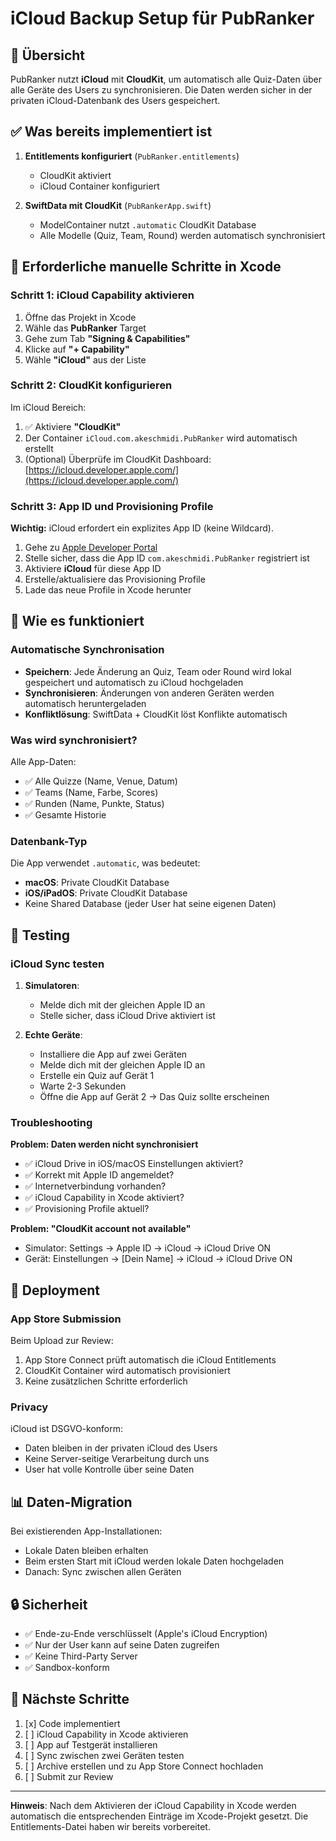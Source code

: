 # iCloud Backup Setup für PubRanker

## 🎯 Übersicht

PubRanker nutzt **iCloud** mit **CloudKit**, um automatisch alle Quiz-Daten über alle Geräte des Users zu synchronisieren. Die Daten werden sicher in der privaten iCloud-Datenbank des Users gespeichert.

## ✅ Was bereits implementiert ist

1. **Entitlements konfiguriert** (`PubRanker.entitlements`)
   - CloudKit aktiviert
   - iCloud Container konfiguriert
   
2. **SwiftData mit CloudKit** (`PubRankerApp.swift`)
   - ModelContainer nutzt `.automatic` CloudKit Database
   - Alle Modelle (Quiz, Team, Round) werden automatisch synchronisiert

## 🔧 Erforderliche manuelle Schritte in Xcode

### Schritt 1: iCloud Capability aktivieren

1. Öffne das Projekt in Xcode
2. Wähle das **PubRanker** Target
3. Gehe zum Tab **"Signing & Capabilities"**
4. Klicke auf **"+ Capability"**
5. Wähle **"iCloud"** aus der Liste

### Schritt 2: CloudKit konfigurieren

Im iCloud Bereich:
1. ✅ Aktiviere **"CloudKit"**
2. Der Container `iCloud.com.akeschmidi.PubRanker` wird automatisch erstellt
3. (Optional) Überprüfe im CloudKit Dashboard: [https://icloud.developer.apple.com/](https://icloud.developer.apple.com/)

### Schritt 3: App ID und Provisioning Profile

**Wichtig:** iCloud erfordert ein explizites App ID (keine Wildcard).

1. Gehe zu [Apple Developer Portal](https://developer.apple.com/account/)
2. Stelle sicher, dass die App ID `com.akeschmidi.PubRanker` registriert ist
3. Aktiviere **iCloud** für diese App ID
4. Erstelle/aktualisiere das Provisioning Profile
5. Lade das neue Profile in Xcode herunter

## 📱 Wie es funktioniert

### Automatische Synchronisation

- **Speichern**: Jede Änderung an Quiz, Team oder Round wird lokal gespeichert und automatisch zu iCloud hochgeladen
- **Synchronisieren**: Änderungen von anderen Geräten werden automatisch heruntergeladen
- **Konfliktlösung**: SwiftData + CloudKit löst Konflikte automatisch

### Was wird synchronisiert?

Alle App-Daten:
- ✅ Alle Quizze (Name, Venue, Datum)
- ✅ Teams (Name, Farbe, Scores)
- ✅ Runden (Name, Punkte, Status)
- ✅ Gesamte Historie

### Datenbank-Typ

Die App verwendet `.automatic`, was bedeutet:
- **macOS**: Private CloudKit Database
- **iOS/iPadOS**: Private CloudKit Database
- Keine Shared Database (jeder User hat seine eigenen Daten)

## 🧪 Testing

### iCloud Sync testen

1. **Simulatoren**: 
   - Melde dich mit der gleichen Apple ID an
   - Stelle sicher, dass iCloud Drive aktiviert ist

2. **Echte Geräte**:
   - Installiere die App auf zwei Geräten
   - Melde dich mit der gleichen Apple ID an
   - Erstelle ein Quiz auf Gerät 1
   - Warte 2-3 Sekunden
   - Öffne die App auf Gerät 2 → Das Quiz sollte erscheinen

### Troubleshooting

**Problem: Daten werden nicht synchronisiert**
- ✅ iCloud Drive in iOS/macOS Einstellungen aktiviert?
- ✅ Korrekt mit Apple ID angemeldet?
- ✅ Internetverbindung vorhanden?
- ✅ iCloud Capability in Xcode aktiviert?
- ✅ Provisioning Profile aktuell?

**Problem: "CloudKit account not available"**
- Simulator: Settings → Apple ID → iCloud → iCloud Drive ON
- Gerät: Einstellungen → [Dein Name] → iCloud → iCloud Drive ON

## 🚀 Deployment

### App Store Submission

Beim Upload zur Review:
1. App Store Connect prüft automatisch die iCloud Entitlements
2. CloudKit Container wird automatisch provisioniert
3. Keine zusätzlichen Schritte erforderlich

### Privacy

iCloud ist DSGVO-konform:
- Daten bleiben in der privaten iCloud des Users
- Keine Server-seitige Verarbeitung durch uns
- User hat volle Kontrolle über seine Daten

## 📊 Daten-Migration

Bei existierenden App-Installationen:
- Lokale Daten bleiben erhalten
- Beim ersten Start mit iCloud werden lokale Daten hochgeladen
- Danach: Sync zwischen allen Geräten

## 🔒 Sicherheit

- ✅ Ende-zu-Ende verschlüsselt (Apple's iCloud Encryption)
- ✅ Nur der User kann auf seine Daten zugreifen
- ✅ Keine Third-Party Server
- ✅ Sandbox-konform

## 📝 Nächste Schritte

1. [x] Code implementiert
2. [ ] iCloud Capability in Xcode aktivieren
3. [ ] App auf Testgerät installieren
4. [ ] Sync zwischen zwei Geräten testen
5. [ ] Archive erstellen und zu App Store Connect hochladen
6. [ ] Submit zur Review

---

**Hinweis**: Nach dem Aktivieren der iCloud Capability in Xcode werden automatisch die entsprechenden Einträge im Xcode-Projekt gesetzt. Die Entitlements-Datei haben wir bereits vorbereitet.
